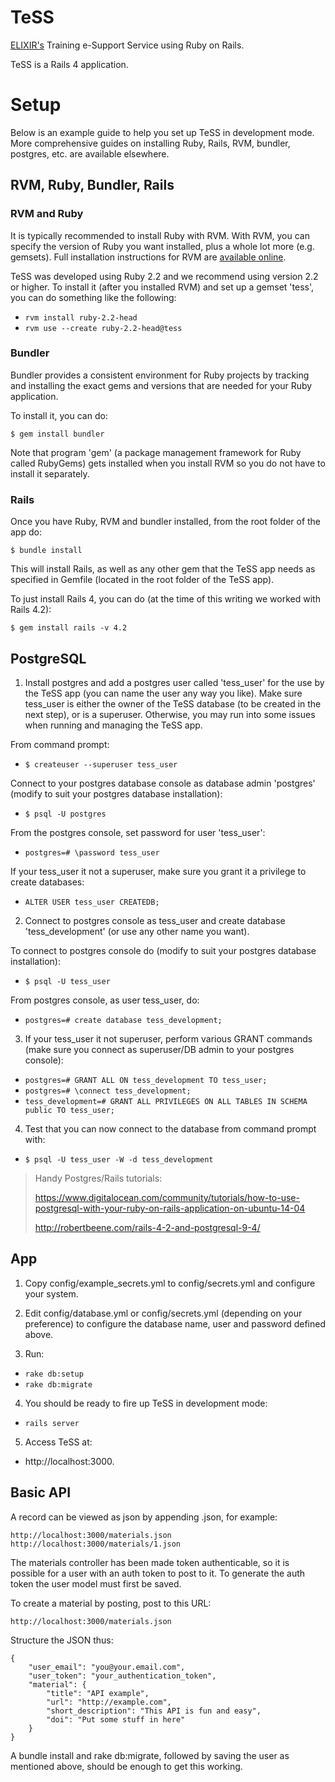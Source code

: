 # TeSS

[ELIXIR's](https://www.elixir-europe.org/) Training e-Support Service using Ruby on Rails.

TeSS is a Rails 4 application.

# Setup
Below is an example guide to help you set up TeSS in development mode. More comprehensive guides on installing
Ruby, Rails, RVM, bundler, postgres, etc. are available elsewhere.

## RVM, Ruby, Bundler, Rails
### RVM and Ruby

It is typically recommended to install Ruby with RVM. With RVM, you can specify the version of Ruby you want
installed, plus a whole lot more (e.g. gemsets). Full installation instructions for RVM are [available online](http://rvm.io/rvm/install/).

TeSS was developed using Ruby 2.2 and we recommend using version 2.2 or higher. To install it (after you installed RVM) and set up a gemset 'tess', you
can do something like the following:

 * `rvm install ruby-2.2-head`
 * `rvm use --create ruby-2.2-head@tess`

### Bundler
 Bundler provides a consistent environment for Ruby projects by tracking and installing the exact gems and versions that are needed for your Ruby application.

 To install it, you can do:

`$ gem install bundler`

Note that program 'gem' (a package management framework for Ruby called RubyGems) gets installed when you install RVM so you do not have to install it separately.

### Rails

Once you have Ruby, RVM and bundler installed, from the root folder of the app do:

`$ bundle install`

This will install Rails, as well as any other gem that the TeSS app needs as specified in Gemfile (located in the root folder of the TeSS app).

To just install Rails 4, you can do (at the time of this writing we worked with Rails 4.2):

`$ gem install rails -v 4.2`

## PostgreSQL

1. Install postgres and add a postgres user called 'tess_user' for the use by the TeSS app (you can name the user any way you like).
Make sure tess_user is either the owner of the TeSS database (to be created in the next step), or is a superuser.
Otherwise, you may run into some issues when running and managing the TeSS app.

 From command prompt:
 * `$ createuser --superuser tess_user`

 Connect to your postgres database console as database admin 'postgres' (modify to suit your postgres database installation):
 * `$ psql -U postgres`

 From the postgres console, set password for user 'tess_user':
 * `postgres=# \password tess_user`

 If your tess_user it not a superuser, make sure you grant it a privilege to create databases:
 * `ALTER USER tess_user CREATEDB;`

2. Connect to postgres console as tess_user and create database 'tess_development' (or use any other name you want).

 To connect to postgres console do (modify to suit your postgres database installation):
 * `$ psql -U tess_user`

 From postgres console, as user tess_user, do:
 * `postgres=# create database tess_development;`

3. If your tess_user it not superuser, perform various GRANT commands (make sure you connect as superuser/DB admin to your postgres console):
 * `postgres=# GRANT ALL ON tess_development TO tess_user;`
 * `postgres=# \connect tess_development;`
 * `tess_development=# GRANT ALL PRIVILEGES ON ALL TABLES IN SCHEMA public TO tess_user;`

4. Test that you can now connect to the database from command prompt with:
 * `$ psql -U tess_user -W -d tess_development`

> Handy Postgres/Rails tutorials:
>
> https://www.digitalocean.com/community/tutorials/how-to-use-postgresql-with-your-ruby-on-rails-application-on-ubuntu-14-04
>
> http://robertbeene.com/rails-4-2-and-postgresql-9-4/

## App

1. Copy config/example_secrets.yml to config/secrets.yml and configure your system.

2. Edit config/database.yml or config/secrets.yml (depending on your preference) to configure the database name, user and password defined above.

3. Run:
 * `rake db:setup`
 * `rake db:migrate`

4. You should be ready to fire up TeSS in development mode:
 * `rails server`

5. Access TeSS at:
 * http://localhost:3000.

## Basic API

A record can be viewed as json by appending .json, for example:

    http://localhost:3000/materials.json
    http://localhost:3000/materials/1.json

The materials controller has been made token authenticable, so it is possible for a user with an auth token to post
to it. To generate the auth token the user model must first be saved.

To create a material by posting, post to this URL:

    http://localhost:3000/materials.json

Structure the JSON thus:

    {
        "user_email": "you@your.email.com",
        "user_token": "your_authentication_token",
        "material": {
            "title": "API example",
            "url": "http://example.com",
            "short_description": "This API is fun and easy",
            "doi": "Put some stuff in here"
        }
    }

A bundle install and rake db:migrate, followed by saving the user as mentioned above, should be enough to get this
working.